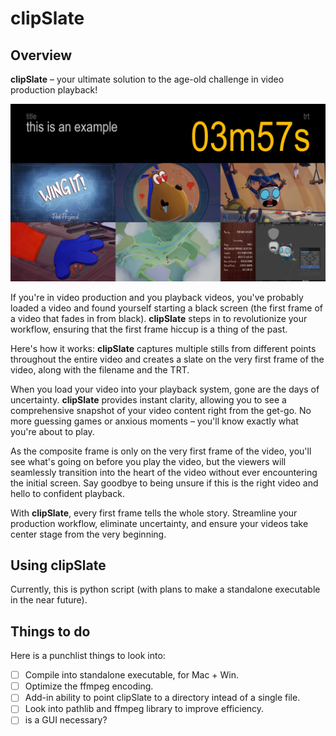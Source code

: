 # clipSlate

## Overview

**clipSlate** – your ultimate solution to the age-old challenge in video production playback!

![Example Slate](https://github.com/ImpossibleWorks/clipSlate/blob/main/.github/images/example_slate.jpg)

If you're in video production and you playback videos, you've probably loaded a video and found yourself starting a black screen (the first frame of a video that fades in from black). **clipSlate** steps in to revolutionize your workflow, ensuring that the first frame hiccup is a thing of the past.

Here's how it works: **clipSlate** captures multiple stills from different points throughout the entire video and creates a slate on the very first frame of the video, along with the filename and the TRT.

When you load your video into your playback system, gone are the days of uncertainty. **clipSlate** provides instant clarity, allowing you to see a comprehensive snapshot of your video content right from the get-go. No more guessing games or anxious moments – you'll know exactly what you're about to play.

As the composite frame is only on the very first frame of the video, you'll see what's going on before you play the video, but the viewers will seamlessly transition into the heart of the video without ever encountering the initial screen. Say goodbye to being unsure if this is the right video and hello to confident playback.

With **clipSlate**, every first frame tells the whole story. Streamline your production workflow, eliminate uncertainty, and ensure your videos take center stage from the very beginning.

## Using clipSlate

Currently, this is python script (with plans to make a standalone executable in the near future).

## Things to do

Here is a punchlist things to look into:

- [ ] Compile into standalone executable, for Mac + Win.
- [ ] Optimize the ffmpeg encoding.
- [ ] Add-in ability to point clipSlate to a directory intead of a single file.
- [ ] Look into pathlib and ffmpeg library to improve efficiency.
- [ ] is a GUI necessary?
